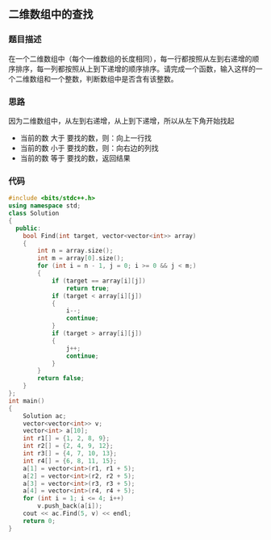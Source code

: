 ## 二维数组中的查找

### 题目描述

在一个二维数组中（每个一维数组的长度相同），每一行都按照从左到右递增的顺序排序，每一列都按照从上到下递增的顺序排序。请完成一个函数，输入这样的一个二维数组和一个整数，判断数组中是否含有该整数。

### 思路

因为二维数组中，从左到右递增，从上到下递增，所以从左下角开始找起

- 当前的数 大于 要找的数，则：向上一行找
- 当前的数 小于 要找的数，则：向右边的列找
- 当前的数 等于 要找的数，返回结果

### 代码

```cpp
#include <bits/stdc++.h>
using namespace std;
class Solution
{
  public:
    bool Find(int target, vector<vector<int>> array)
    {
        int n = array.size();
        int m = array[0].size();
        for (int i = n - 1, j = 0; i >= 0 && j < m;)
        {
            if (target == array[i][j])
                return true;
            if (target < array[i][j])
            {
                i--;
                continue;
            }
            if (target > array[i][j])
            {
                j++;
                continue;
            }
        }
        return false;
    }
};
int main()
{
    Solution ac;
    vector<vector<int>> v;
    vector<int> a[10];
    int r1[] = {1, 2, 8, 9};
    int r2[] = {2, 4, 9, 12};
    int r3[] = {4, 7, 10, 13};
    int r4[] = {6, 8, 11, 15};
    a[1] = vector<int>(r1, r1 + 5);
    a[2] = vector<int>(r2, r2 + 5);
    a[3] = vector<int>(r3, r3 + 5);
    a[4] = vector<int>(r4, r4 + 5);
    for (int i = 1; i <= 4; i++)
        v.push_back(a[i]);
    cout << ac.Find(5, v) << endl;
    return 0;
}
```

